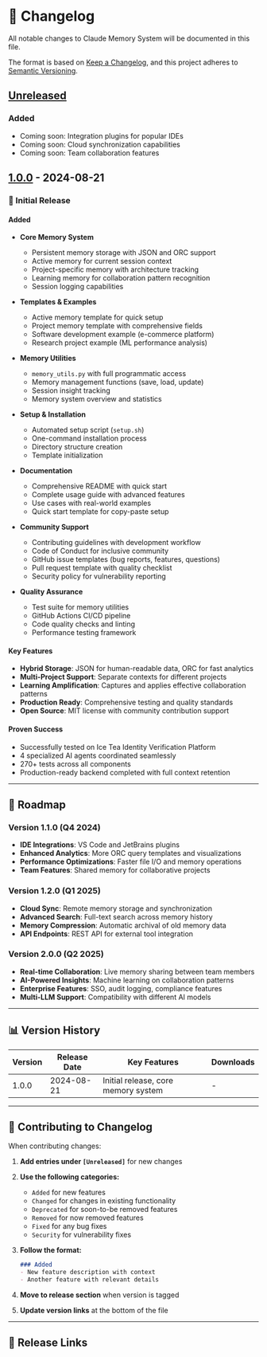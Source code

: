 # 📝 Changelog

All notable changes to Claude Memory System will be documented in this file.

The format is based on [Keep a Changelog](https://keepachangelog.com/en/1.0.0/),
and this project adheres to [Semantic Versioning](https://semver.org/spec/v2.0.0.html).

## [Unreleased]

### Added
- Coming soon: Integration plugins for popular IDEs
- Coming soon: Cloud synchronization capabilities
- Coming soon: Team collaboration features

## [1.0.0] - 2024-08-21

### 🎉 Initial Release

#### Added
- **Core Memory System**
  - Persistent memory storage with JSON and ORC support
  - Active memory for current session context
  - Project-specific memory with architecture tracking
  - Learning memory for collaboration pattern recognition
  - Session logging capabilities

- **Templates & Examples**
  - Active memory template for quick setup
  - Project memory template with comprehensive fields
  - Software development example (e-commerce platform)
  - Research project example (ML performance analysis)

- **Memory Utilities**
  - `memory_utils.py` with full programmatic access
  - Memory management functions (save, load, update)
  - Session insight tracking
  - Memory system overview and statistics

- **Setup & Installation**
  - Automated setup script (`setup.sh`)
  - One-command installation process
  - Directory structure creation
  - Template initialization

- **Documentation**
  - Comprehensive README with quick start
  - Complete usage guide with advanced features
  - Use cases with real-world examples
  - Quick start template for copy-paste setup

- **Community Support**
  - Contributing guidelines with development workflow
  - Code of Conduct for inclusive community
  - GitHub issue templates (bug reports, features, questions)
  - Pull request template with quality checklist
  - Security policy for vulnerability reporting

- **Quality Assurance**
  - Test suite for memory utilities
  - GitHub Actions CI/CD pipeline
  - Code quality checks and linting
  - Performance testing framework

#### Key Features
- **Hybrid Storage**: JSON for human-readable data, ORC for fast analytics
- **Multi-Project Support**: Separate contexts for different projects
- **Learning Amplification**: Captures and applies effective collaboration patterns
- **Production Ready**: Comprehensive testing and quality standards
- **Open Source**: MIT license with community contribution support

#### Proven Success
- Successfully tested on Ice Tea Identity Verification Platform
- 4 specialized AI agents coordinated seamlessly
- 270+ tests across all components
- Production-ready backend completed with full context retention

---

## 🔮 **Roadmap**

### Version 1.1.0 (Q4 2024)
- **IDE Integrations**: VS Code and JetBrains plugins
- **Enhanced Analytics**: More ORC query templates and visualizations
- **Performance Optimizations**: Faster file I/O and memory operations
- **Team Features**: Shared memory for collaborative projects

### Version 1.2.0 (Q1 2025)
- **Cloud Sync**: Remote memory storage and synchronization
- **Advanced Search**: Full-text search across memory history
- **Memory Compression**: Automatic archival of old memory data
- **API Endpoints**: REST API for external tool integration

### Version 2.0.0 (Q2 2025)
- **Real-time Collaboration**: Live memory sharing between team members
- **AI-Powered Insights**: Machine learning on collaboration patterns
- **Enterprise Features**: SSO, audit logging, compliance features
- **Multi-LLM Support**: Compatibility with different AI models

---

## 📊 **Version History**

| Version | Release Date | Key Features | Downloads |
|---------|--------------|--------------|-----------|
| 1.0.0   | 2024-08-21   | Initial release, core memory system | - |

---

## 🤝 **Contributing to Changelog**

When contributing changes:

1. **Add entries under `[Unreleased]`** for new changes
2. **Use the following categories:**
   - `Added` for new features
   - `Changed` for changes in existing functionality
   - `Deprecated` for soon-to-be removed features
   - `Removed` for now removed features
   - `Fixed` for any bug fixes
   - `Security` for vulnerability fixes

3. **Follow the format:**
   ```markdown
   ### Added
   - New feature description with context
   - Another feature with relevant details
   ```

4. **Move to release section** when version is tagged
5. **Update version links** at the bottom of the file

---

## 🔗 **Release Links**

[Unreleased]: https://github.com/trose/claude-memory-system/compare/v1.0.0...HEAD
[1.0.0]: https://github.com/trose/claude-memory-system/releases/tag/v1.0.0
